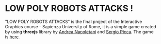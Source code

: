 # LOW POLY ROBOTS ATTACKS !

"LOW POLY ROBOTS ATTACKS" is the final project of the Interactive Graphics course - Sapienza University of Rome, it is a simple game created by using **threejs** library by [Andrea Napoletani]() and [Sergio Picca](). The game is [here]().
